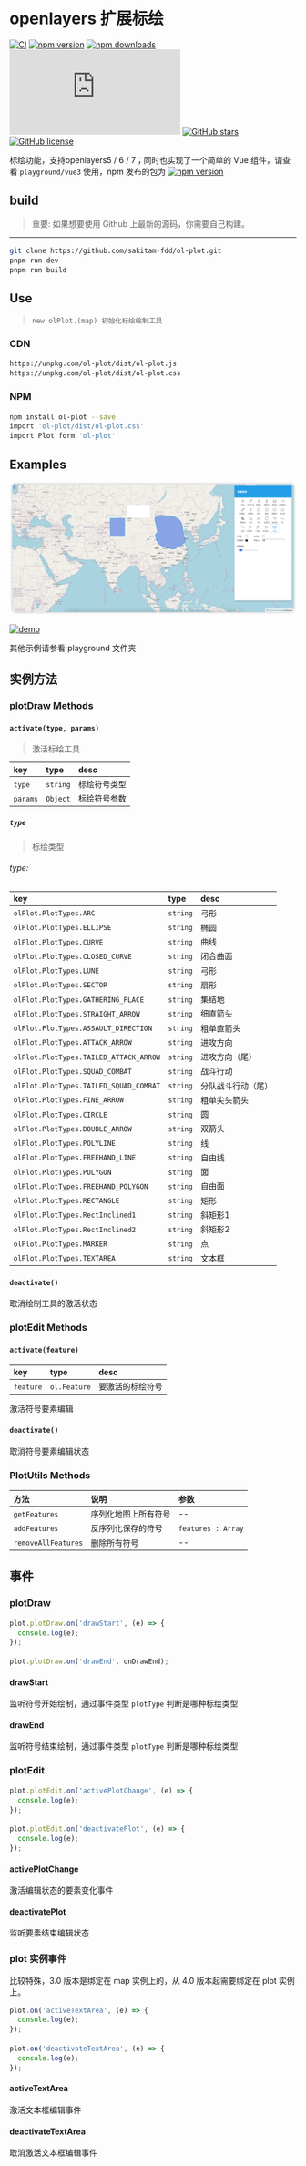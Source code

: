 # openlayers 扩展标绘

[![CI](https://github.com/sakitam-fdd/ol-plot/actions/workflows/ci.yml/badge.svg)](https://github.com/sakitam-fdd/ol-plot/actions/workflows/ci.yml)
[![npm version](https://badgen.net/npm/v/ol-plot)](https://npm.im/ol-plot)
[![npm downloads](https://badgen.net/npm/dm/ol-plot)](https://npm.im/ol-plot)
![JS gzip size](http://img.badgesize.io/https://unpkg.com/ol-plot/dist/ol-plot.js?compression=gzip&label=gzip%20size:%20JS)
[![GitHub stars](https://img.shields.io/github/stars/sakitam-fdd/ol-plot.svg)](https://github.com/sakitam-fdd/ol-plot/stargazers)
[![GitHub license](https://img.shields.io/badge/license-MIT-blue.svg)](https://raw.githubusercontent.com/sakitam-fdd/ol-plot/master/LICENSE)

标绘功能，支持openlayers5 / 6 / 7；同时也实现了一个简单的 Vue 组件，请查看 `playground/vue3` 使用，npm 发布的包为 [![npm version](https://badgen.net/npm/v/ol-plot-vue)](https://npm.im/ol-plot-vue)

## build

> 重要: 如果想要使用 Github 上最新的源码，你需要自己构建。

---

```bash
git clone https://github.com/sakitam-fdd/ol-plot.git
pnpm run dev
pnpm run build
```

## Use

> `new olPlot.(map) 初始化标绘绘制工具`

### CDN

```bash
https://unpkg.com/ol-plot/dist/ol-plot.js
https://unpkg.com/ol-plot/dist/ol-plot.css
```

### NPM

```bash
npm install ol-plot --save
import 'ol-plot/dist/ol-plot.css'
import Plot form 'ol-plot'
```

## Examples

[![site](https://github.com/sakitam-fdd/ol-plot/blob/master/playground/vue3/public/image/plot.png?raw=true)](https://sakitam-fdd.github.io/ol-plot)

[![demo](https://raw.githubusercontent.com/sakitam-fdd/ol-plot/V1.0.0/examples/images/demo.png)](https://codepen.io/sakitam-fdd/pen/QMQydz)

其他示例请参看 playground 文件夹

## 实例方法

### plotDraw Methods

#### `activate(type, params)`

> 激活标绘工具

| key      | type     | desc   |
|:---------|:---------|:-------|
| `type`   | `string` | 标绘符号类型 |
| `params` | `Object` | 标绘符号参数 |

##### `type`

> 标绘类型

###### type:

| key                                    | type | desc      |
|:---------------------------------------| :--- |:----------|
| `olPlot.PlotTypes.ARC`                 | `string` | 弓形        |
| `olPlot.PlotTypes.ELLIPSE`             | `string` | 椭圆        |
| `olPlot.PlotTypes.CURVE`               | `string` | 曲线        |
| `olPlot.PlotTypes.CLOSED_CURVE`        | `string` | 闭合曲面      |
| `olPlot.PlotTypes.LUNE`                | `string` | 弓形        |
| `olPlot.PlotTypes.SECTOR`              | `string` | 扇形        |
| `olPlot.PlotTypes.GATHERING_PLACE`     | `string` | 集结地       |
| `olPlot.PlotTypes.STRAIGHT_ARROW`      | `string` | 细直箭头      |
| `olPlot.PlotTypes.ASSAULT_DIRECTION`   | `string` | 粗单直箭头     |
| `olPlot.PlotTypes.ATTACK_ARROW`        | `string` | 进攻方向      |
| `olPlot.PlotTypes.TAILED_ATTACK_ARROW` | `string` | 进攻方向（尾）   |
| `olPlot.PlotTypes.SQUAD_COMBAT`        | `string` | 战斗行动      |
| `olPlot.PlotTypes.TAILED_SQUAD_COMBAT` | `string` | 分队战斗行动（尾） |
| `olPlot.PlotTypes.FINE_ARROW`          | `string` | 粗单尖头箭头    |
| `olPlot.PlotTypes.CIRCLE`              | `string` | 圆         |
| `olPlot.PlotTypes.DOUBLE_ARROW`        | `string` | 双箭头       |
| `olPlot.PlotTypes.POLYLINE`            | `string` | 线         |
| `olPlot.PlotTypes.FREEHAND_LINE`       | `string` | 自由线       |
| `olPlot.PlotTypes.POLYGON`             | `string` | 面         |
| `olPlot.PlotTypes.FREEHAND_POLYGON`    | `string` | 自由面       |
| `olPlot.PlotTypes.RECTANGLE`           | `string` | 矩形        |
| `olPlot.PlotTypes.RectInclined1`       | `string` | 斜矩形1      |
| `olPlot.PlotTypes.RectInclined2`       | `string` | 斜矩形2      |
| `olPlot.PlotTypes.MARKER`              | `string` | 点         |
| `olPlot.PlotTypes.TEXTAREA`            | `string` | 文本框       |

#### `deactivate()`

取消绘制工具的激活状态

### plotEdit Methods

#### `activate(feature)`

| key | type | desc |
| :--- | :--- | :---------- |
| `feature` | `ol.Feature` | 要激活的标绘符号 |

激活符号要素编辑

#### `deactivate()`

取消符号要素编辑状态

### PlotUtils Methods

| 方法 | 说明 | 参数 |
| :--- | :--- | :---------- |
| `getFeatures` | 序列化地图上所有符号 | -- |
| `addFeatures` | 反序列化保存的符号 | `features : Array` |
| `removeAllFeatures` | 删除所有符号 | -- |


## 事件

### plotDraw

```js
plot.plotDraw.on('drawStart', (e) => {
  console.log(e);
});

plot.plotDraw.on('drawEnd', onDrawEnd);
```

#### drawStart

监听符号开始绘制，通过事件类型 ``plotType`` 判断是哪种标绘类型

#### drawEnd

监听符号结束绘制，通过事件类型 ``plotType`` 判断是哪种标绘类型

### plotEdit

```js
plot.plotEdit.on('activePlotChange', (e) => {
  console.log(e);
});

plot.plotEdit.on('deactivatePlot', (e) => {
  console.log(e);
});
```

#### activePlotChange

激活编辑状态的要素变化事件

#### deactivatePlot

监听要素结束编辑状态

### plot 实例事件

比较特殊，3.0 版本是绑定在 map 实例上的，从 4.0 版本起需要绑定在 plot 实例上。

```js
plot.on('activeTextArea', (e) => {
  console.log(e);
});

plot.on('deactivateTextArea', (e) => {
  console.log(e);
});
```

#### activeTextArea

激活文本框编辑事件

#### deactivateTextArea

取消激活文本框编辑事件
